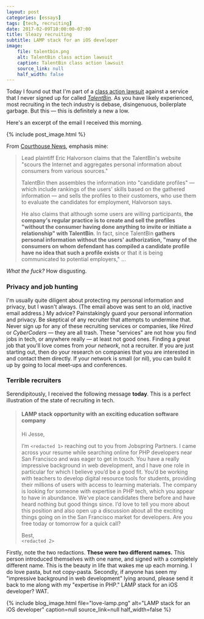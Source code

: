 ```yaml
---
layout: post
categories: [essays]
tags: [tech, recruiting]
date: 2017-02-09T10:00:00-07:00
title: Sleazy recruiting
subtitle: LAMP stack for an iOS developer
image:
    file: talentbin.png
    alt: TalentBin class action lawsuit
    caption: TalentBin class action lawsuit
    source_link: null
    half_width: false
---
```


Today I found out that I'm part of a [class action lawsuit](http://www.courthousenews.com/2015/10/07/class-of-users-irked-by-talentbin-dossiers.htm) against a service that I never signed up for called [*TalentBin*](https://www.crunchbase.com/organization/talentbin#/entity). As you have likely experienced, most recruiting in the tech industry is debase, disingenuous, boilerplate garbage. But this &mdash; this is definitely a new a low.

<!--excerpt-->

Here's an excerpt of the email I received this morning.

{% include post_image.html %}

From [Courthouse News](http://www.courthousenews.com/2015/10/07/class-of-users-irked-by-talentbin-dossiers.htm), emphasis mine:

> Lead plaintiff Eric Halvorson claims that the TalentBin's website "scours the Internet and aggregates personal information about consumers from various sources."
>
> TalentBin then assembles the information into "candidate profiles" &mdash; which include rankings of the users' skills based on the gathered information &mdash; and sells the profiles to their customers, who use them to evaluate the candidates for employment, Halvorson says.
>
> He also claims that although some users are willing participants, **the company's regular practice is to create and sell the profiles "without the consumer having done anything to invite or initiate a relationship" with TalentBin**. In fact, since TalentBin **gathers personal information without the users' authorization, "many of the consumers on whom defendant has compiled a candidate profile have no idea that such a profile exists** or that it is being communicated to potential employers," ...

*What the fuck?* How disgusting.

### Privacy and job hunting

I'm usually quite diligent about protecting my personal information and privacy, but I wasn't always. (The email above was sent to an old, inactive email address.) My advice? Painstakingly guard your personal information and privacy. Be skeptical of any recruiter that attempts to undermine that. Never sign up for any of these recruiting services or companies, like *Hired* or *CyberCoders* &mdash; they are all trash. These "services" are not how you find jobs in tech, or anywhere really &mdash; at least not good ones. Finding a great job that you'll love comes from *your network*, not a recruiter. If you are just starting out, then do your research on companies that you are interested in and contact them directly. If your network is small (or nil), you can build it up by going to local meet-ups and conferences.

### Terrible recruiters

Serendipitously, I received the following message **today**. This is a perfect illustration of the state of recruiting in tech.

> #### LAMP stack opportunity with an exciting education software company
>
> Hi Jesse,
>
> I’m `<redacted 1>` reaching out to you from Jobspring Partners. I came across your resume while searching online for PHP developers near San Francisco and was eager to get in touch.  You have a really impressive background in web development, and I have one role in particular for which I believe you’d be a good fit. You’d be working with teachers to develop digital resource tools for students, providing their millions of users with access to learning materials. The company is looking for someone with expertise in PHP tech, which you appear to have in abundance. We've place candidates there before and have heard nothing but good things since.  I’d love to tell you more about this position and also open up a discussion about all the exciting things going on in the San Francisco market for developers. Are you free today or tomorrow for a quick call?
>
> Best, <br/>
> `<redacted 2>`

Firstly, note the two redactions. **These were two different names.** This person introduced themselves with one name, and signed with a completely different name. This is the beauty in life that wakes me up each morning. I do love pasta, but not copy-pasta. Secondly, if anyone has seen my "impressive background in web development" lying around, please send it back to me along with my "expertise in PHP." LAMP stack for an iOS developer? WAT.

{% include blog_image.html
    file="love-lamp.png"
    alt="LAMP stack for an iOS developer"
    caption=null
    source_link=null
    half_width=false
%}

